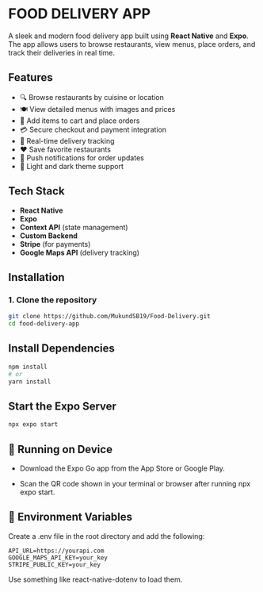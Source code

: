 # FOOD DELIVERY APP

A sleek and modern food delivery app built using **React Native** and **Expo**. The app allows users to browse restaurants, view menus, place orders, and track their deliveries in real time.

## Features

- 🔍 Browse restaurants by cuisine or location
- 🍽️ View detailed menus with images and prices
- 🛒 Add items to cart and place orders
- 💳 Secure checkout and payment integration
- 🧭 Real-time delivery tracking
- ❤️ Save favorite restaurants
- 🔔 Push notifications for order updates
- 🌙 Light and dark theme support

## Tech Stack

- **React Native**
- **Expo**
- **Context API** (state management)
- **Custom Backend**
- **Stripe** (for payments)
- **Google Maps API** (delivery tracking)

## Installation

### 1. Clone the repository

```bash
git clone https://github.com/MukundSB19/Food-Delivery.git
cd food-delivery-app
```

## Install Dependencies

```bash
npm install
# or
yarn install
```

## Start the Expo Server

```bash
npx expo start
```

## 📱 Running on Device

- Download the Expo Go app from the App Store or Google Play.

- Scan the QR code shown in your terminal or browser after running npx expo start.

## 🔐 Environment Variables

Create a .env file in the root directory and add the following:

```env
API_URL=https://yourapi.com
GOOGLE_MAPS_API_KEY=your_key
STRIPE_PUBLIC_KEY=your_key
```

Use something like react-native-dotenv to load them.



